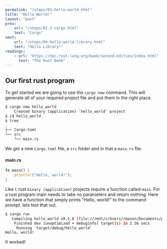 ```yaml
---
permalink: "/steps/03-hello-world.html"
title: "Hello World!"
layout: "post"
prev: 
    url: "/steps/02.2-cargo.html"
    text: "Cargo"
next: 
    url: "/steps/04-hello-world-library.html"
    text: "Hello Library!"
readings:
    - url: "https://doc.rust-lang.org/book/second-edition/index.html"
      text: "The Rust Book"
---
```

## Our first rust program
<div class="explain">
To get started we are going to use the <code>cargo new</code> command. This will generate all of your required project file and put them in the right place.
</div>

```bash
$ cargo new hello_world
    Created binary (application) `hello_world` project
$ cd hello_world
$ tree
.
├── Cargo.toml
└── src
    └── main.rs
```
<div class="explain">
We get a new <code>Cargo.toml</code> file, a <code>src</code> folder and in that a <code>main.rs</code> file.
</div>

#### main.rs
```rust
fn main() {
    println!("Hello, world!");
}
```
<div class="explain">


Like <code>C</code> rust <code>binary (application)</code> projects require a function called <code>main</code>. For a rust program main needs to take no parameters and return nothing. Here we have a function that simply prints "Hello, world!" to the command prompt. lets test that out.
</div>

```bash
$ cargo run
   Compiling hello_world v0.1.0 (file:///mnt/c/Users/rmasen/Documents/projects/hello_world)
    Finished dev [unoptimized + debuginfo] target(s) in 2.56 secs
     Running `target/debug/hello_world`
Hello, world!
```
<div class="explain">
It worked!
</div>